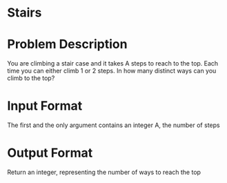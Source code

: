 # Stairs

# Problem Description

You are climbing a stair case and it takes A steps to reach to the top.
Each time you can either climb 1 or 2 steps. In how many distinct ways can you climb to the top?

# Input Format

The first and the only argument contains an integer A, the number of steps

# Output Format

Return an integer, representing the number of ways to reach the top
